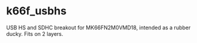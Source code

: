 # k66f_usbhs

USB HS and SDHC breakout for MK66FN2M0VMD18, intended as a rubber ducky. Fits on 2 layers.
